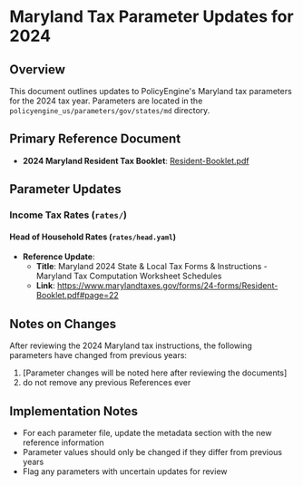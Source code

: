 # Maryland Tax Parameter Updates for 2024

## Overview
This document outlines updates to PolicyEngine's Maryland tax parameters for the 2024 tax year. Parameters are located in the `policyengine_us/parameters/gov/states/md` directory.

## Primary Reference Document
- **2024 Maryland Resident Tax Booklet**: [Resident-Booklet.pdf](https://www.marylandtaxes.gov/forms/24-forms/Resident-Booklet.pdf)

## Parameter Updates

### Income Tax Rates (`rates/`)

#### Head of Household Rates (`rates/head.yaml`)
- **Reference Update**:
  - **Title**: Maryland 2024 State & Local Tax Forms & Instructions - Maryland Tax Computation Worksheet Schedules 
  - **Link**: https://www.marylandtaxes.gov/forms/24-forms/Resident-Booklet.pdf#page=22


## Notes on Changes

After reviewing the 2024 Maryland tax instructions, the following parameters have changed from previous years:

1. [Parameter changes will be noted here after reviewing the documents]
2. do not remove any previous References ever 

## Implementation Notes

- For each parameter file, update the metadata section with the new reference information
- Parameter values should only be changed if they differ from previous years
- Flag any parameters with uncertain updates for review